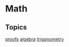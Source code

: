 # Math

## Topics

[proofs](./proofs/proofs.md)
[algebra](./algebra/algebra.md)
[trigonometry](./trigonometry/trigonometry.md)
